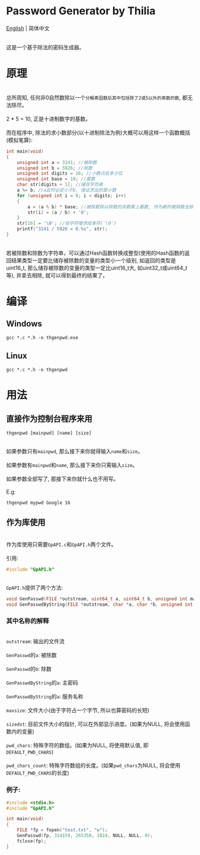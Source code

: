 # Password Generator by Thilia
[English](./README.md) | 简体中文

<br>这是一个基于除法的密码生成器。<br/>

# 原理
<br>总所周知, 任何非0自然数除以一个`分解素因数后其中包括除了2或5以外的素数的数`, 都无法除尽。<br/>
<br>2 * 5 = 10, 正是十进制数字的基数。<br/>
<br>而在程序中, 除法的求小数部分(以十进制除法为例)大概可以用这样一个函数概括(模拟笔算):<br/>
```c
int main(void)
{
	unsigned int a = 3141; //被除数
	unsigned int b = 5926; //除数
	unsigned int digits = 16; //小数点后多少位
	unsigned int base = 10; //基数
	char str[digits + 1]; //储存字符串
	a %= b; //a此时必定小于b, 保证求出的是小数
	for (unsigned int i = 0; i < digits; i++)
	{
		a = (a % b) * base; //被除数除以除数的余数乘上基数, 作为新的被除数去除
		str[i] = (a / b) + '0';
	}
	str[16] = '\0'; //给字符增添结束符('\0')
	printf("3141 / 5926 = 0.%s", str);
}
```
<br>若被除数和除数为字符串，可以通过Hash函数转换成整型(使用的Hash函数的返回结果类型一定要比储存被除数的变量的类型小一个级别, 如返回的类型是uint16_t, 那么储存被除数的变量的类型一定比uint16_t大, 如uint32_t或uint64_t等), 并拿去相除, 就可以得到最终的结果了。<br/>

# 编译
## Windows
```shell
gcc *.c *.h -o thgenpwd.exe
```
## Linux
```shell
gcc *.c *.h -o thgenpwd
```

# 用法
## 直接作为控制台程序来用
```shell
thgenpwd [mainpwd] [name] [size]
```
<br>如果参数只有`mainpwd`, 那么接下来你就得输入`name`和`size`。<br/>
<br>如果参数有`mainpwd`和`name`, 那么接下来你只需输入`size`。<br/>
<br>如果参数全部写了, 那接下来你就什么也不用写。<br/>
<br>E.g:<br>
```shell
thgenpwd mypwd Google 16
```
## 作为库使用
<br>作为库使用只需要`GpAPI.c`和`GpAPI.h`两个文件。<br/>
<br>引用:<br/>
```c
#include "GpAPI.h"
```
<br>`GpAPI.h`提供了两个方法:<br/>
```c
void GenPasswd(FILE *outstream, uint64_t a, uint64_t b, unsigned int maxsize, volatile unsigned int *sizedst, char *pwd_chars, unsigned int pwd_chars_count);
void GenPasswdByString(FILE *outstream, char *a, char *b, unsigned int maxsize, volatile unsigned int *sizedst, char *pwd_chars, unsigned int pwd_chars_count);
```
### 其中名称的解释
<br>`outstream`: 输出的文件流<br/>
<br>`GenPasswd`的`a`: 被除数<br/>
<br>`GenPasswd`的`b`: 除数<br/>
<br>`GenPasswdByString`的`a`: 主密码<br/>
<br>`GenPasswdByString`的`a`: 服务名称<br/>
<br>`maxsize`: 文件大小(由于字符占一个字节, 所以也算密码的长短)<br/>
<br>`sizedst`: 目前文件大小的指针, 可以在外部显示进度。(如果为NULL, 将会使用函数内的变量)<br/>
<br>`pwd_chars`: 特殊字符的数组。(如果为NULL, 将使用默认值, 即`DEFAULT_PWD_CHARS`)<br/>
<br>`pwd_chars_count`: 特殊字符数组的长度。(如果`pwd_chars`为NULL, 将会使用`DEFAULT_PWD_CHARS`的长度)<br/>
### 例子:
```c
#include <stdio.h>
#include "GpAPI.h"

int main(void)
{
	FILE *fp = fopen("test.txt", "w");
	GenPasswd(fp, 314159, 265358, 1024, NULL, NULL, 0);
	fclose(fp);
}
```
